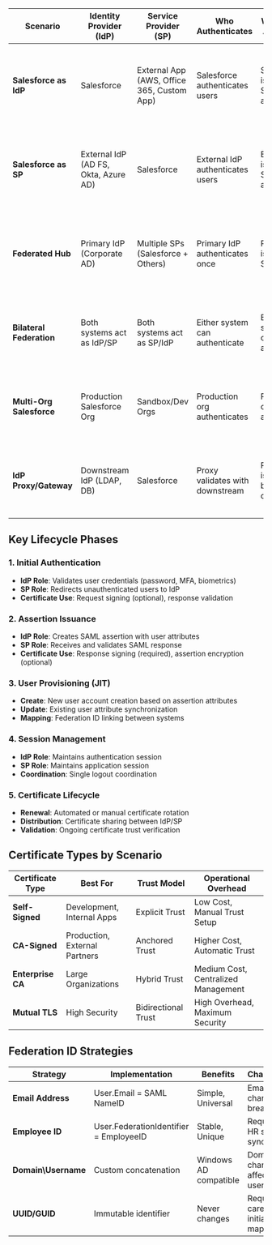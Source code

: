 | Scenario | Identity Provider (IdP) | Service Provider (SP) | Who Authenticates | Who Issues Assertions | JIT Provisioning Location | Certificate Requirements | Use Cases |
|----------|-------------------------|----------------------|-------------------|----------------------|---------------------------|------------------------|-----------|
| **Salesforce as IdP** | Salesforce | External App (AWS, Office 365, Custom App) | Salesforce authenticates users | Salesforce issues SAML assertions | External SP creates/updates users | Salesforce: Signing cert<br/>SP: Validation cert | • Employee portal access<br/>• Third-party app integration<br/>• Single logout across apps |
| **Salesforce as SP** | External IdP (AD FS, Okta, Azure AD) | Salesforce | External IdP authenticates users | External IdP issues SAML assertions | Salesforce creates/updates users | IdP: Signing cert<br/>Salesforce: Validation cert | • Corporate SSO<br/>• Employee Salesforce access<br/>• Centralized identity management |
| **Federated Hub** | Primary IdP (Corporate AD) | Multiple SPs (Salesforce + Others) | Primary IdP authenticates once | Primary IdP issues to all SPs | Each SP provisions independently | Hub: Signing cert<br/>All SPs: Validation certs | • Enterprise SSO ecosystem<br/>• True single sign-on<br/>• Centralized user management |
| **Bilateral Federation** | Both systems act as IdP/SP | Both systems act as SP/IdP | Either system can authenticate | Both systems can issue assertions | Bidirectional user sync | Both: Signing + Validation certs | • Partner organizations<br/>• Cross-company collaboration<br/>• Mutual data access |
| **Multi-Org Salesforce** | Production Salesforce Org | Sandbox/Dev Orgs | Production org authenticates | Production org issues assertions | Target orgs provision users | Prod: Signing cert<br/>Sandboxes: Validation certs | • Development workflows<br/>• Testing environments<br/>• Org consolidation |
| **IdP Proxy/Gateway** | Downstream IdP (LDAP, DB) | Salesforce | Proxy validates with downstream | Proxy issues on behalf of downstream | Salesforce provisions from proxy assertions | Proxy: Signing cert<br/>Salesforce: Validation cert | • Legacy system integration<br/>• Protocol translation<br/>• Gradual IdP migration |

## Key Lifecycle Phases

### 1. **Initial Authentication**
- **IdP Role**: Validates user credentials (password, MFA, biometrics)
- **SP Role**: Redirects unauthenticated users to IdP
- **Certificate Use**: Request signing (optional), response validation

### 2. **Assertion Issuance**
- **IdP Role**: Creates SAML assertion with user attributes
- **SP Role**: Receives and validates SAML response
- **Certificate Use**: Response signing (required), assertion encryption (optional)

### 3. **User Provisioning (JIT)**
- **Create**: New user account creation based on assertion attributes
- **Update**: Existing user attribute synchronization
- **Mapping**: Federation ID linking between systems

### 4. **Session Management**
- **IdP Role**: Maintains authentication session
- **SP Role**: Maintains application session
- **Coordination**: Single logout coordination

### 5. **Certificate Lifecycle**
- **Renewal**: Automated or manual certificate rotation
- **Distribution**: Certificate sharing between IdP/SP
- **Validation**: Ongoing certificate trust verification

## Certificate Types by Scenario

| Certificate Type | Best For | Trust Model | Operational Overhead |
|-----------------|----------|-------------|---------------------|
| **Self-Signed** | Development, Internal Apps | Explicit Trust | Low Cost, Manual Trust Setup |
| **CA-Signed** | Production, External Partners | Anchored Trust | Higher Cost, Automatic Trust |
| **Enterprise CA** | Large Organizations | Hybrid Trust | Medium Cost, Centralized Management |
| **Mutual TLS** | High Security | Bidirectional Trust | High Overhead, Maximum Security |

## Federation ID Strategies

| Strategy | Implementation | Benefits | Challenges |
|----------|---------------|----------|------------|
| **Email Address** | User.Email = SAML NameID | Simple, Universal | Email changes break auth |
| **Employee ID** | User.FederationIdentifier = EmployeeID | Stable, Unique | Requires HR system sync |
| **Domain\\Username** | Custom concatenation | Windows AD compatible | Domain changes affect users |
| **UUID/GUID** | Immutable identifier | Never changes | Requires careful initial mapping |
